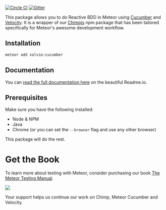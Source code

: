 [![Circle CI](https://circleci.com/gh/xolvio/chimp.svg?style=svg)](https://circleci.com/gh/xolvio/chimp) [![Gitter](https://badges.gitter.im/Join%20Chat.svg)](https://gitter.im/xolvio/chimp?utm_source=badge&utm_medium=badge&utm_campaign=pr-badge)

This package allows you to do Reactive BDD in Meteor using [Cucumber](https://cucumber.io/docs) and [Velocity](http://velocity.meteor.com/). It is a wrapper of our [Chimpjs](http://chimpjs.com) npm package that has been tailored specifically for Meteor's awesome development workflow.

## Installation
```sh
meteor add xolvio:cucumber
```

## Documentation
You can [read the full documentation here](https://chimp.readme.io/docs/getting-started-with-meteor-cucumber) on the beautiful Readme.io.

## Prerequisites
Make sure you have the following installed:

* Node & NPM
* Java
* Chrome (or you can set the `--browser` flag and use any other browser)

This package will do the rest.

# Get the Book
To learn more about testing with Meteor, consider purchasing our book [The Meteor Testing Manual](http://www.meteortesting.com/?utm_source=Cucumber&utm_medium=banner&utm_campaign=Cucumber).

[![](http://www.meteortesting.com/img/tmtm.gif)](http://www.meteortesting.com/?utm_source=Cucumber&utm_medium=banner&utm_campaign=Cucumber)

Your support helps us continue our work on Chimp, Meteor Cucumber and Velocity.
